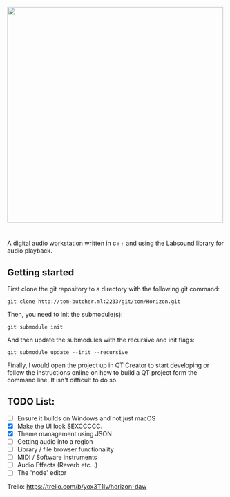 <img src="http://tom-butcher.ml:2233/git/tom/Horizon/raw/branch/master/main_brand.png" width="500"></img>
#
A digital audio workstation written in c++ and using the Labsound library for audio playback.

## Getting started
First clone the git repository to a directory with the following git command:
```
git clone http://tom-butcher.ml:2233/git/tom/Horizon.git
```
Then, you need to init the submodule(s):
```
git submodule init
```
And then update the submodules with the recursive and init flags:
```
git submodule update --init --recursive
```
Finally, I would open the project up in QT Creator to start developing or follow the instructions online on how to build a QT project form the command line. It isn't difficult to do so.

## TODO List:
- [ ] Ensure it builds on Windows and not just macOS
- [x] Make the UI look SEXCCCCC.
- [x] Theme management using JSON
- [ ] Getting audio into a region
- [ ] Library / file browser functionality
- [ ] MIDI / Software instruments
- [ ] Audio Effects (Reverb etc...)
- [ ] The 'node' editor

Trello:
https://trello.com/b/yox3T1Iv/horizon-daw